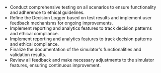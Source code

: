 - Conduct comprehensive testing on all scenarios to ensure functionality and adherence to ethical guidelines.
- Refine the Decision Logger based on test results and implement user feedback mechanisms for ongoing improvements.
- Implement reporting and analytics features to track decision patterns and ethical compliance.
- Implement reporting and analytics features to track decision patterns and ethical compliance.
- Finalize the documentation of the simulator's functionalities and validation results.
- Review all feedback and make necessary adjustments to the simulator features, ensuring continuous improvement.